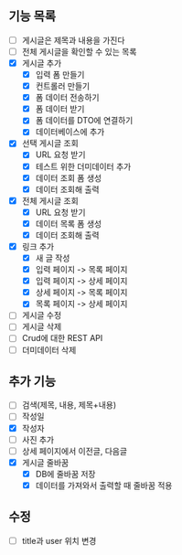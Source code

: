 ## 기능 목록
- [ ] 게시글은 제목과 내용을 가진다
- [ ] 전체 게시글을 확인할 수 있는 목록
- [x] 게시글 추가
  - [x] 입력 폼 만들기
  - [x] 컨트롤러 만들기
  - [x] 폼 데이터 전송하기
  - [x] 폼 데이터 받기
  - [x] 폼 데이터를 DTO에 연결하기
  - [x] 데이터베이스에 추가
- [x] 선택 게시글 조회
  - [x] URL 요청 받기
  - [x] 테스트 위한 더미데이터 추가
  - [x] 데이터 조회 폼 생성
  - [x] 데이터 조회해 출력
- [x] 전체 게시글 조회
  - [x] URL 요청 받기
  - [x] 데이터 목록 폼 생성
  - [x] 데이터 조회해 출력
- [x] 링크 추가
  - [x] 새 글 작성 
  - [X] 입력 페이지 -> 목록 페이지
  - [x] 입력 페이지 -> 상세 페이지
  - [x] 상세 페이지 -> 목록 페이지
  - [x] 목록 페이지 -> 상세 페이지
- [ ] 게시글 수정
- [ ] 게시글 삭제
- [ ] Crud에 대한 REST API
- [ ] 더미데이터 삭제

## 추가 기능
- [ ] 검색(제목, 내용, 제목+내용)
- [ ] 작성일
- [x] 작성자
- [ ] 사진 추가
- [ ] 상세 페이지에서 이전글, 다음글
- [x] 게시글 줄바꿈
  - [x] DB에 줄바꿈 저장
  - [x] 데이터를 가져와서 출력할 때 줄바꿈 적용

## 수정
- [ ] title과 user 위치 변경